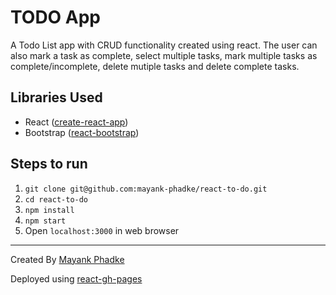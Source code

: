 # TODO App

A Todo List app with CRUD functionality created using react. The user can also mark a task as complete, select multiple tasks, mark multiple tasks as complete/incomplete, delete mutiple tasks and delete complete tasks.

## Libraries Used
* React ([create-react-app](https://github.com/facebook/create-react-app))
* Bootstrap ([react-bootstrap](https://react-bootstrap.github.io/))

## Steps to run
1. ```git clone git@github.com:mayank-phadke/react-to-do.git```
2. ```cd react-to-do```
3. ```npm install```
4. ```npm start```
5. Open ```localhost:3000``` in web browser


---

Created By [Mayank Phadke](https://mayank-phadke.github.io/react-to-do/)

Deployed using [react-gh-pages](https://github.com/gitname/react-gh-pages)
